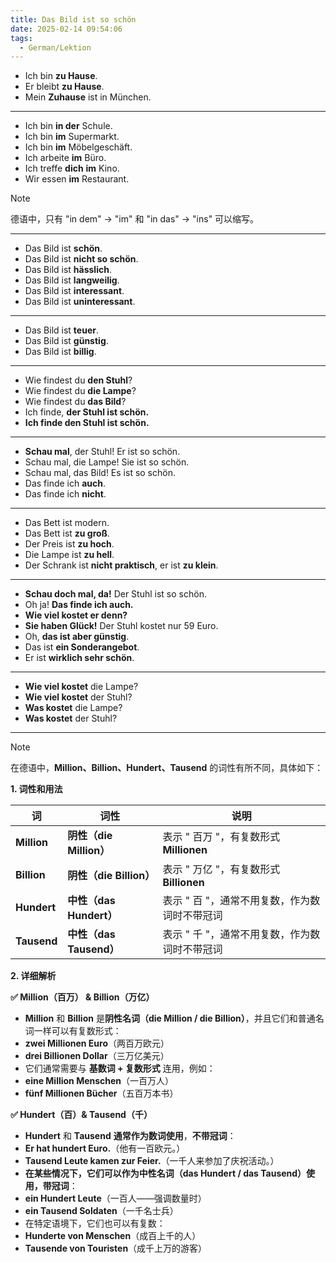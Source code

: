 ```yaml
---
title: Das Bild ist so schön
date: 2025-02-14 09:54:06
tags:
  - German/Lektion
---
```

- Ich bin **zu Hause**.
- Er bleibt **zu Hause**.
- Mein **Zuhause** ist in München.
---
- Ich bin **in der** Schule.
- Ich bin **im** Supermarkt.
- Ich bin **im** Möbelgeschäft.
- Ich arbeite **im** Büro.
- Ich treffe **dich** **im** Kino.
- Wir essen **im** Restaurant.

> [!NOTE]
>
> 德语中，只有 "in dem" → "im" 和 "in das" → "ins" 可以缩写。

---
- Das Bild ist **schön**.
- Das Bild ist **nicht so schön**.
- Das Bild ist **hässlich**.
- Das Bild ist **langweilig**.
- Das Bild ist **interessant**.
- Das Bild ist **uninteressant**.
---
- Das Bild ist **teuer**.
- Das Bild ist **günstig**.
- Das Bild ist **billig**.
---
- Wie findest du **den Stuhl**?
- Wie findest du **die Lampe**?
- Wie findest du **das Bild**?
- Ich finde, **der Stuhl ist schön.**
- **Ich finde den Stuhl ist schön.**
---
- **Schau mal**, der Stuhl! Er ist so schön.
- Schau mal, die Lampe! Sie ist so schön.
- Schau mal, das Bild! Es ist so schön.
- Das finde ich **auch**.
- Das finde ich **nicht**.
---
- Das Bett ist modern.
- Das Bett ist **zu groß**.
- Der Preis ist **zu hoch**.
- Die Lampe ist **zu hell**.
- Der Schrank ist **nicht praktisch**, er ist **zu klein**.
---
- **Schau doch mal, da!** Der Stuhl ist so schön.
- Oh ja! **Das finde ich auch.**
- **Wie viel kostet er denn?**
- **Sie haben Glück!** Der Stuhl kostet nur 59 Euro.
- Oh, **das ist aber günstig**.
- Das ist **ein Sonderangebot**.
- Er ist **wirklich sehr schön**.
---
- **Wie viel kostet** die Lampe?
- **Wie viel kostet** der Stuhl?
- **Was kostet** die Lampe?
- **Was kostet** der Stuhl?
---

> [!NOTE]  
> 在德语中，**Million、Billion、Hundert、Tausend** 的词性有所不同，具体如下：
>
> **1. 词性和用法**
>
> |**词**|**词性**|**说明**|
> |---|---|---|
> |**Million**|**阴性（die Million）**|表示 " 百万 "，有复数形式 **Millionen**|
> |**Billion**|**阴性（die Billion）**|表示 " 万亿 "，有复数形式 **Billionen**|
> |**Hundert**|**中性（das Hundert）**|表示 " 百 "，通常不用复数，作为数词时不带冠词|
> |**Tausend**|**中性（das Tausend）**|表示 " 千 "，通常不用复数，作为数词时不带冠词|
>
> **2. 详细解析**
>
> **✅ Million（百万） & Billion（万亿）**
>
> - **Million** 和 **Billion** 是**阴性名词（die Million / die Billion）**，并且它们和普通名词一样可以有复数形式：
> - **zwei Millionen Euro**（两百万欧元）
> - **drei Billionen Dollar**（三万亿美元）
> - 它们通常需要与 **基数词 + 复数形式** 连用，例如：
> - **eine Million Menschen**（一百万人）
> - **fünf Millionen Bücher**（五百万本书）
>
> **✅ Hundert（百）& Tausend（千）**
>
> - **Hundert** 和 **Tausend** **通常作为数词使用**，**不带冠词**：
> - **Er hat hundert Euro.**（他有一百欧元。）
> - **Tausend Leute kamen zur Feier.**（一千人来参加了庆祝活动。）
> - **在某些情况下，它们可以作为中性名词（das Hundert / das Tausend）使用，带冠词**：
> - **ein Hundert Leute**（一百人——强调数量时）
> - **ein Tausend Soldaten**（一千名士兵）
> - 在特定语境下，它们也可以有复数：
> - **Hunderte von Menschen**（成百上千的人）
> - **Tausende von Touristen**（成千上万的游客）
